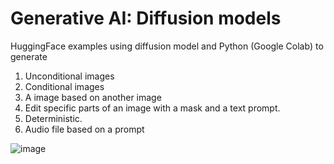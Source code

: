 # Generative AI: Diffusion models

HuggingFace examples using diffusion model and Python (Google Colab) to generate

1. Unconditional images
2. Conditional images
3. A image based on another image
4. Edit specific parts of an image with a mask and a text prompt. 
5. Deterministic.
6. Audio file based on a prompt

![image](https://github.com/JavierPachas/generative_ai/assets/17460246/5f52f23d-f9a0-4cf1-a9f6-71779e9deeb6)

